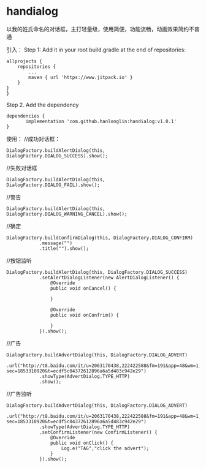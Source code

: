 # handialog
以我的姓氏命名的对话框，主打轻量级，使用简便，功能流畅，动画效果简约不普通

引入：
Step 1: Add it in your root build.gradle at the end of repositories:

	allprojects {
		repositories {
			...
			maven { url 'https://www.jitpack.io' }
		}
	}
  	}
Step 2. Add the dependency

	dependencies {
	       implementation 'com.github.hanlonglin:handialog:v1.0.1'
	}
  
  使用：
  //成功对话框：
  
  	DialogFactory.buildAlertDialog(this, DialogFactory.DIALOG_SUCCESS).show();
  
  
  //失败对话框
  
  	DialogFactory.buildAlertDialog(this, DialogFactory.DIALOG_FAIL).show();
  
  //警告
  
  	DialogFactory.buildAlertDialog(this, DialogFactory.DIALOG_WARNING_CANCEL).show();
  
  //确定
  
  	DialogFactory.buildConfirmDialog(this, DialogFactory.DIALOG_CONFIRM)
                .message("")
                .title("").show();
                
  //按钮监听
  
  	DialogFactory.buildAlertDialog(this, DialogFactory.DIALOG_SUCCESS)
                .setAlertDialogListener(new AlertDialogListener() {
                    @Override
                    public void onCancel() {
                        
                    }

                    @Override
                    public void onConfrim() {

                    }
                }).show();
                
 //广告
 
 	DialogFactory.buildAdvertDialog(this, DialogFactory.DIALOG_ADVERT)
                .url("http://t8.baidu.com/it/u=2063170438,222422588&fm=191&app=48&wm=1,13,90,45,0,7&wmo=10,10&n=0&g=0n&f=JPEG?sec=1853310920&t=ecdf5c04372612896a6a5d483c942e29")
                .showType(AdvertDialog.TYPE_HTTP)
                .show();
                
 //广告监听
 
 	DialogFactory.buildAdvertDialog(this, DialogFactory.DIALOG_ADVERT)
                .url("http://t8.baidu.com/it/u=2063170438,222422588&fm=191&app=48&wm=1,13,90,45,0,7&wmo=10,10&n=0&g=0n&f=JPEG?sec=1853310920&t=ecdf5c04372612896a6a5d483c942e29")
                .showType(AdvertDialog.TYPE_HTTP)
                .setConfirmListener(new ConfirmListener() {
                    @Override
                    public void onClick() {
                        Log.e("TAG","click the advert");
                    }
                }).show();
